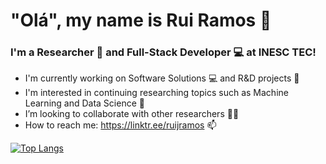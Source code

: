 # "Olá", my name is Rui Ramos 👋 

### I'm a Researcher 🔎 and Full-Stack Developer 💻 at INESC TEC!

- I'm currently working on Software Solutions 💻 and R&D projects 🔎
- I'm interested in continuing researching topics such as Machine Learning and Data Science 👀 
- I’m looking to collaborate with other researchers 🤝🏻
- How to reach me: https://linktr.ee/ruijramos 📫

[![Top Langs](https://github-readme-stats.vercel.app/api/top-langs/?username=ruijramos&langs_count=5&theme=dark&layout=compact)](https://github.com/anuraghazra/github-readme-stats)



